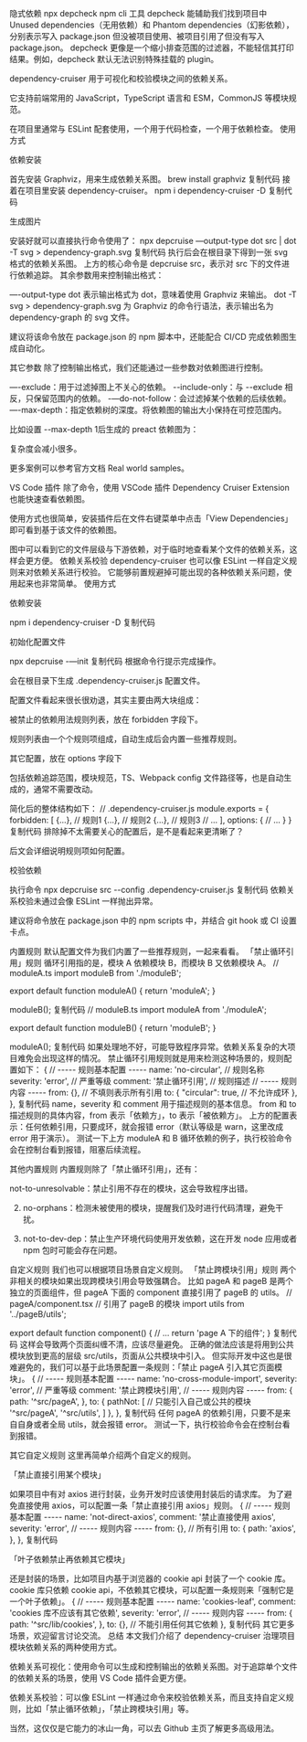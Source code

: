 隐式依赖 npx depcheck
npm cli 工具 depcheck 能辅助我们找到项目中 Unused dependencies（无用依赖）和 Phantom dependencies（幻影依赖），分别表示写入 package.json 但没被项目使用、被项目引用了但没有写入 package.json。
depcheck 更像是一个缩小排查范围的过滤器，不能轻信其打印结果。例如，depcheck 默认无法识别特殊挂载的 plugin。



dependency-cruiser 
用于可视化和校验模块之间的依赖关系。

它支持前端常用的 JavaScript，TypeScript 语言和 ESM，CommonJS 等模块规范。

在项目里通常与 ESLint 配套使用，一个用于代码检查，一个用于依赖检查。
使用方式

依赖安装

首先安装 Graphviz，用来生成依赖关系图。
brew install graphviz
复制代码
接着在项目里安装 dependency-cruiser。
npm i dependency-cruiser -D
复制代码

生成图片

安装好就可以直接执行命令使用了：
npx depcruise —output-type dot src | dot -T svg > dependency-graph.svg
复制代码
执行后会在根目录下得到一张 svg 格式的依赖关系图。
上方的核心命令是 depcruise src，表示对 src 下的文件进行依赖追踪。
其余参数用来控制输出格式：

—-output-type dot 表示输出格式为 dot，意味着使用 Graphviz 来输出。
dot -T svg > dependency-graph.svg 为 Graphviz 的命令行语法，表示输出名为 dependency-graph 的 svg 文件。


建议将该命令放在 package.json 的 npm 脚本中，还能配合 CI/CD 完成依赖图生成自动化。

其它参数
除了控制输出格式，我们还能通过一些参数对依赖图进行控制。

—-exclude：用于过滤掉图上不关心的依赖。
--include-only：与 --exclude 相反，只保留范围内的依赖。
-—do-not-follow：会过滤掉某个依赖的后续依赖。
—-max-depth：指定依赖树的深度。将依赖图的输出大小保持在可控范围内。

比如设置 --max-depth 1后生成的 preact 依赖图为：

复杂度会减小很多。

更多案例可以参考官方文档 Real world samples。


VS Code 插件
除了命令，使用 VSCode 插件 Dependency Cruiser Extension 也能快速查看依赖图。

使用方式也很简单，安装插件后在文件右键菜单中点击「View Dependencies」即可看到基于该文件的依赖图。

图中可以看到它的文件层级与下游依赖，对于临时地查看某个文件的依赖关系，这样会更方便。
依赖关系校验
dependency-cruiser 也可以像 ESLint 一样自定义规则来对依赖关系进行校验。
它能够前置规避掉可能出现的各种依赖关系问题，使用起来也非常简单。
使用方式

依赖安装

npm i dependency-cruiser -D
复制代码

初始化配置文件

npx depcruise -—init
复制代码
根据命令行提示完成操作。

会在根目录下生成 .dependency-cruiser.js 配置文件。

配置文件看起来很长很劝退，其实主要由两大块组成：

被禁止的依赖用法规则列表，放在 forbidden 字段下。


规则列表由一个个规则项组成，自动生成后会内置一些推荐规则。


其它配置，放在 options 字段下


包括依赖追踪范围，模块规范，TS、Webpack config 文件路径等，也是自动生成的，通常不需要改动。

简化后的整体结构如下：
// .dependency-cruiser.js
module.exports = {
  forbidden: [
    {...}, // 规则1
    {...}, // 规则2
    {...}, // 规则3
    // ...
	],
  options: {
   // ...
  }
}
复制代码
排除掉不太需要关心的配置后，是不是看起来更清晰了？

后文会详细说明规则项如何配置。


校验依赖

执行命令
npx depcruise src --config .dependency-cruiser.js
复制代码
依赖关系校验未通过会像 ESLint 一样抛出异常。


建议将命令放在 package.json 中的 npm scripts 中，并结合 git hook 或 CI 设置卡点。

内置规则
默认配置文件为我们内置了一些推荐规则，一起来看看。
「禁止循环引用」规则
循环引用指的是，模块 A 依赖模块 B，而模块 B 又依赖模块 A。
// moduleA.ts
import moduleB from './moduleB';

export default function moduleA() {
  return 'moduleA';
}

moduleB();
复制代码
// moduleB.ts
import moduleA from './moduleA';

export default function moduleB() {
  return 'moduleB';
}

moduleA();
复制代码
如果处理地不好，可能导致程序异常。依赖关系复杂的大项目难免会出现这样的情况。
禁止循环引用规则就是用来检测这种场景的，规则配置如下：
{
  // ----- 规则基本配置 -----
  name: 'no-circular', // 规则名称
  severity: 'error', // 严重等级
  comment: '禁止循环引用', // 规则描述
  // ----- 规则内容 -----
  from: {}, // 不填则表示所有引用
  to: {
    "circular": true, // 不允许成环
  },
},
复制代码
name，severity 和 comment 用于描述规则的基本信息。
from 和 to 描述规则的具体内容，from 表示「依赖方」，to 表示「被依赖方」。
上方的配置表示：任何依赖引用，只要成环，就会报错 error（默认等级是 warn，这里改成 error 用于演示）。
测试一下上方 moduleA 和 B 循环依赖的例子，执行校验命令会在控制台看到报错，阻塞后续流程。

其他内置规则
内置规则除了「禁止循环引用」，还有：

not-to-unresolvable：禁止引用不存在的模块，这会导致程序出错。


2. no-orphans：检测未被使用的模块，提醒我们及时进行代码清理，避免干扰。

3. not-to-dev-dep：禁止生产环境代码使用开发依赖，这在开发 node 应用或者 npm 包时可能会存在问题。

自定义规则
我们也可以根据项目场景自定义规则。
「禁止跨模块引用」规则
两个非相关的模块如果出现跨模块引用会导致强耦合。
比如 pageA 和 pageB 是两个独立的页面组件，但 pageA 下面的 component 直接引用了 pageB 的 utils。
// pageA/component.tsx
// 引用了 pageB 的模块
import utils from '../pageB/utils';

export default function component() {
  // ...
  return 'page A 下的组件';
}
复制代码
这样会导致两个页面纠缠不清，应该尽量避免。
正确的做法应该是将用到公共模块放到更高的层级 src/utils，页面从公共模块中引入。
但实际开发中这也是很难避免的，我们可以基于此场景配置一条规则：「禁止 pageA 引入其它页面模块」。
{
  // ----- 规则基本配置 -----
  name: 'no-cross-module-import',
  severity: 'error', // 严重等级
  comment: '禁止跨模块引用',
  // ----- 规则内容 -----
  from: {
    path: '^src/pageA',
  },
  to: {
    pathNot: [
      // 只能引入自己或公共的模块
      '^src/pageA',
      '^src/utils',
    ]
	},
},
复制代码
任何 pageA 的依赖引用，只要不是来自自身或者全局 utils，就会报错 error。
测试一下，执行校验命令会在控制台看到报错。

其它自定义规则
这里再简单介绍两个自定义的规则。

「禁止直接引用某个模块」

如果项目中有对 axios 进行封装，业务开发时应该使用封装后的请求库。
为了避免直接使用 axios，可以配置一条「禁止直接引用 axios」规则。
{
  // ----- 规则基本配置 -----
  name: 'not-direct-axios',
  comment: '禁止直接使用 axios',
  severity: 'error',
  // ----- 规则内容 -----
  from: {}, // 所有引用
  to: {
    path: 'axios',
  },
},
复制代码

「叶子依赖禁止再依赖其它模块」

还是封装的场景，比如项目内基于浏览器的 cookie api 封装了一个 cookie 库。
cookie 库只依赖 cookie api，不依赖其它模块，可以配置一条规则来「强制它是一个叶子依赖」。
{
  // ----- 规则基本配置 -----
  name: 'cookies-leaf',
  comment: 'cookies 库不应该有其它依赖',
  severity: 'error',
  // ----- 规则内容 -----
  from: {
    path: '^src/lib/cookies',
  },
  to: {}, // 不能引用任何其它依赖
},
复制代码
其它更多场景，欢迎留言讨论交流。
总结
本文我们介绍了 dependency-cruiser 治理项目模块依赖关系的两种使用方式。


依赖关系可视化：使用命令可以生成和控制输出的依赖关系图。对于追踪单个文件的依赖关系的场景，使用 VS Code 插件会更方便。


依赖关系校验：可以像 ESLint 一样通过命令来校验依赖关系，而且支持自定义规则，比如「禁止循环依赖」，「禁止跨模块引用」等。


当然，这仅仅是它能力的冰山一角，可以去 Github 主页了解更多高级用法。


